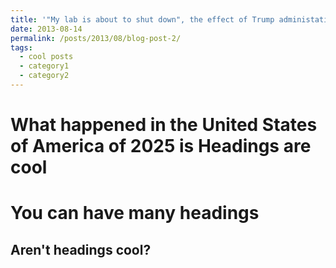 ```yaml
---
title: '"My lab is about to shut down", the effect of Trump administation on research'
date: 2013-08-14
permalink: /posts/2013/08/blog-post-2/
tags:
  - cool posts
  - category1
  - category2
---
```


What happened in the United States of America of 2025 is
Headings are cool
======

You can have many headings
======

Aren't headings cool?
------
